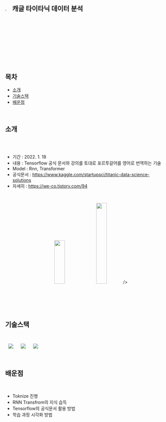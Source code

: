 
<br>

## <img width="3.5%" src="https://user-images.githubusercontent.com/31702431/144234797-cb18a5e6-66fc-40ec-84e9-b4e3dc3d89c1.png"> 캐글 타이타닉 데이터 분석

<br>

## 목차

* [소개](#소개) 
* [기술스택](#기술스택)
* [배운점](#배운점)
<br>


## 소개

<br>
<br>
 
- 기간 : 2022. 1. 18
- 내용 : Tensorflow 공식 문서와 강의를 토대로 포르투갈어를 영어로 번역하는 기술
- Model : Rnn, Transformer  
- 공식문서 : https://www.kaggle.com/startupsci/titanic-data-science-solutions
- 자세히 : https://we-co.tistory.com/94
<br>

<div>
<p align="center">
<img width="26%" height = "140dp" src="https://img1.daumcdn.net/thumb/R1280x0/?scode=mtistory2&fname=https%3A%2F%2Fblog.kakaocdn.net%2Fdn%2FbKW3i0%2FbtrsXsVHzkG%2FeciBsjteprxE6OI1bTIbi0%2Fimg.png">
<img width="26%" height = "260dp" src="https://img1.daumcdn.net/thumb/R1280x0/?scode=mtistory2&fname=https%3A%2F%2Fblog.kakaocdn.net%2Fdn%2FkHMAX%2FbtrsUcM76Gx%2FmvWaQkkvfZmSzUq9NXbvA1%2Fimg.png"> 
/>
</div>
<br>
<br>
<br> 
<br>


## 기술스택

<br>

 <img
                src="https://img.shields.io/badge/-Python-3776AB?style=plastic&logo=Python&logoColor=white&link=https://we-co.tistory.com/"
                style="height : auto; margin-left : 10px; margin-right : 10px;"/>
 <img
                src="https://img.shields.io/badge/-TensorFlow-FF6F00?style=plastic&logo=TensorFlow&logoColor=white&link=https://we-co.tistory.com/"
                style="height : auto; margin-left : 10px; margin-right : 10px;"/>
 <img
                src="https://img.shields.io/badge/-Transform-FF6F00?style=plastic&logo=TensorFlow&logoColor=white&link=https://we-co.tistory.com/"
                style="height : auto; margin-left : 10px; margin-right : 10px;"/>
                
                
<br>


## 배운점

<br>

* Toknize 진행
* RNN Transfrom의 지식 습득
* Tensorflow의 공식문서 활용 방법
* 학습 과정 시각화 방법

